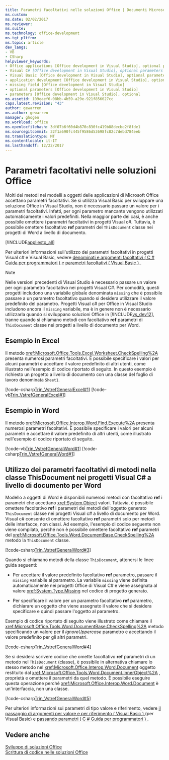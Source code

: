 ```yaml
---
title: Parametri facoltativi nelle soluzioni Office | Documenti Microsoft
ms.custom: 
ms.date: 02/02/2017
ms.reviewer: 
ms.suite: 
ms.technology: office-development
ms.tgt_pltfrm: 
ms.topic: article
dev_langs:
- VB
- CSharp
helpviewer_keywords:
- Office applications [Office development in Visual Studio], optional parameters
- Visual C# [Office development in Visual Studio], optional parameters
- Visual Basic [Office development in Visual Studio], optional parameters
- application development [Office development in Visual Studio], optional parameters
- missing field [Office development in Visual Studio]
- optional parameters [Office development in Visual Studio]
- parameters [Office development in Visual Studio], optional
ms.assetid: 109eaef6-08bb-4b59-a29e-921f856027cc
caps.latest.revision: "43"
author: gewarren
ms.author: gewarren
manager: ghogen
ms.workload: office
ms.openlocfilehash: 3df07b6f60d4b870c830fc419b88decbe2f8fde1
ms.sourcegitcommit: 32f1a690fc445f9586d53698fc82c7debd784eeb
ms.translationtype: MT
ms.contentlocale: it-IT
ms.lasthandoff: 12/22/2017
---
```

# <a name="optional-parameters-in-office-solutions"></a>Parametri facoltativi nelle soluzioni Office
  Molti dei metodi nei modelli a oggetti delle applicazioni di Microsoft Office accettano parametri facoltativi. Se si utilizza Visual Basic per sviluppare una soluzione Office in Visual Studio, non è necessario passare un valore per i parametri facoltativi. Infatti, per ogni parametro mancante vengono utilizzati automaticamente i valori predefiniti. Nella maggior parte dei casi, è anche possibile omettere i parametri facoltativi in progetti Visual c#. Tuttavia, è possibile omettere facoltativo **ref** parametri del `ThisDocument` classe nei progetti di Word a livello di documento.  
  
 [!INCLUDE[appliesto_all](../vsto/includes/appliesto-all-md.md)]  
  
 Per ulteriori informazioni sull'utilizzo dei parametri facoltativi in progetti Visual c# e Visual Basic, vedere [denominati e argomenti facoltativi &#40; C &#35; Guida per programmatori &#41; ](/dotnet/csharp/programming-guide/classes-and-structs/named-and-optional-arguments) e [parametri facoltativi &#40; Visual Basic &#41; ](/dotnet/visual-basic/programming-guide/language-features/procedures/optional-parameters).  
  
> [!NOTE]  
>  Nelle versioni precedenti di Visual Studio è necessario passare un valore per ogni parametro facoltativo nei progetti Visual C#. Per comodità, questi progetti includono una variabile globale denominata `missing` che è possibile passare a un parametro facoltativo quando si desidera utilizzare il valore predefinito del parametro. Progetti Visual c# per Office in Visual Studio includono ancora il `missing` variabile, ma è in genere non è necessario utilizzarla quando si sviluppano soluzioni Office in [!INCLUDE[vs_dev12](../vsto/includes/vs-dev12-md.md)], tranne quando si chiamano metodi con facoltativo **ref** parametri di `ThisDocument` classe nei progetti a livello di documento per Word.  
  
## <a name="example-in-excel"></a>Esempio in Excel  
 Il metodo <xref:Microsoft.Office.Tools.Excel.Worksheet.CheckSpelling%2A> presenta numerosi parametri facoltativi. È possibile specificare i valori per alcuni parametri e accettare il valore predefinito di altri utenti, come illustrato nell'esempio di codice riportato di seguito. In questo esempio è richiesto un progetto a livello di documento con una classe del foglio di lavoro denominata `Sheet1`.  
  
 [!code-csharp[Trin_VstrefGeneralExcel#1](../vsto/codesnippet/CSharp/excelworkbook1/Sheet1.cs#1)]
 [!code-vb[Trin_VstrefGeneralExcel#1](../vsto/codesnippet/VisualBasic/excelworkbook1/Sheet1.vb#1)]  
  
## <a name="example-in-word"></a>Esempio in Word  
 Il metodo <xref:Microsoft.Office.Interop.Word.Find.Execute%2A> presenta numerosi parametri facoltativi. È possibile specificare i valori per alcuni parametri e accettare il valore predefinito di altri utenti, come illustrato nell'esempio di codice riportato di seguito.  
  
 [!code-vb[Trin_VstrefGeneralWord#1](../vsto/codesnippet/VisualBasic/worddocument1/ThisDocument.vb#1)]
 [!code-csharp[Trin_VstrefGeneralWord#1](../vsto/codesnippet/CSharp/worddocument1/ThisDocument.cs#1)]  
  
## <a name="using-optional-parameters-of-methods-in-the-thisdocument-class-in-visual-c-document-level-projects-for-word"></a>Utilizzo dei parametri facoltativi di metodi nella classe ThisDocument nei progetti Visual C# a livello di documento per Word  
 Modello a oggetti di Word è disponibili numerosi metodi con facoltativo **ref** i parametri che accettano <xref:System.Object> valori. Tuttavia, è possibile omettere facoltativo **ref** i parametri dei metodi dell'oggetto generato `ThisDocument` classe nei progetti Visual c# a livello di documento per Word. Visual c# consente di omettere facoltativo **ref** parametri solo per metodi delle interfacce, non classi. Ad esempio, l'esempio di codice seguente non viene compilato, perché non è possibile omettere facoltativo **ref** parametri del <xref:Microsoft.Office.Tools.Word.DocumentBase.CheckSpelling%2A> metodo la `ThisDocument` classe.  
  
 [!code-csharp[Trin_VstrefGeneralWord#3](../vsto/codesnippet/CSharp/worddocument1/ThisDocument.cs#3)]  
  
 Quando si chiamano metodi della classe `ThisDocument`, attenersi le linee guida seguenti:  
  
-   Per accettare il valore predefinito facoltativo **ref** parametro, passare il `missing` variabile al parametro. La variabile `missing` viene definita automaticamente nei progetti Office di Visual C# e viene assegnata al valore <xref:System.Type.Missing> nel codice di progetto generato.  
  
-   Per specificare il valore per un parametro facoltativo **ref** parametro, dichiarare un oggetto che viene assegnato il valore che si desidera specificare e quindi passare l'oggetto al parametro.  
  
 Esempio di codice riportato di seguito viene illustrato come chiamare il <xref:Microsoft.Office.Tools.Word.DocumentBase.CheckSpelling%2A> metodo specificando un valore per il *ignoreUppercase* parametro e accettando il valore predefinito per gli altri parametri.  
  
 [!code-csharp[Trin_VstrefGeneralWord#4](../vsto/codesnippet/CSharp/worddocument1/ThisDocument.cs#4)]  
  
 Se si desidera scrivere codice che omette facoltativo **ref** parametri di un metodo nel `ThisDocument` (classe), è possibile in alternativa chiamare lo stesso metodo nel <xref:Microsoft.Office.Interop.Word.Document> oggetto restituito dal <xref:Microsoft.Office.Tools.Word.Document.InnerObject%2A> , proprietà e omettere il parametri da quel metodo. È possibile eseguire questa operazione perché <xref:Microsoft.Office.Interop.Word.Document> è un'interfaccia, non una classe.  
  
 [!code-csharp[Trin_VstrefGeneralWord#5](../vsto/codesnippet/CSharp/worddocument1/ThisDocument.cs#5)]  
  
 Per ulteriori informazioni sui parametri di tipo valore e riferimento, vedere [il passaggio di argomenti per valore e per riferimento &#40; Visual Basic &#41; ](/dotnet/visual-basic/programming-guide/language-features/procedures/passing-arguments-by-value-and-by-reference) (per Visual Basic) e [passando parametri &#40; C &#35; Guida per programmatori &#41; ](/dotnet/csharp/programming-guide/classes-and-structs/passing-parameters).  
  
## <a name="see-also"></a>Vedere anche  
 [Sviluppo di soluzioni Office](../vsto/developing-office-solutions.md)   
 [Scrittura di codice nelle soluzioni Office](../vsto/writing-code-in-office-solutions.md)   
  
  